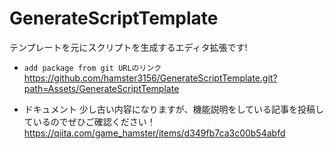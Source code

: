 # GenerateScriptTemplate
テンプレートを元にスクリプトを生成するエディタ拡張です!

- `add package from git URLのリンク`
  https://github.com/hamster3156/GenerateScriptTemplate.git?path=Assets/GenerateScriptTemplate

- ドキュメント
  少し古い内容になりますが、機能説明をしている記事を投稿しているのでぜひご確認ください！
https://qiita.com/game_hamster/items/d349fb7ca3c00b54abfd
